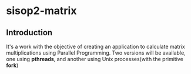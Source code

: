 sisop2-matrix
=============

Introduction
------------

It's a work with the objective of creating an application to calculate matrix multiplications using Parallel Programming. 
Two versions will be available, one using **pthreads**, and another using Unix processes(with the primitive **fork**) 

